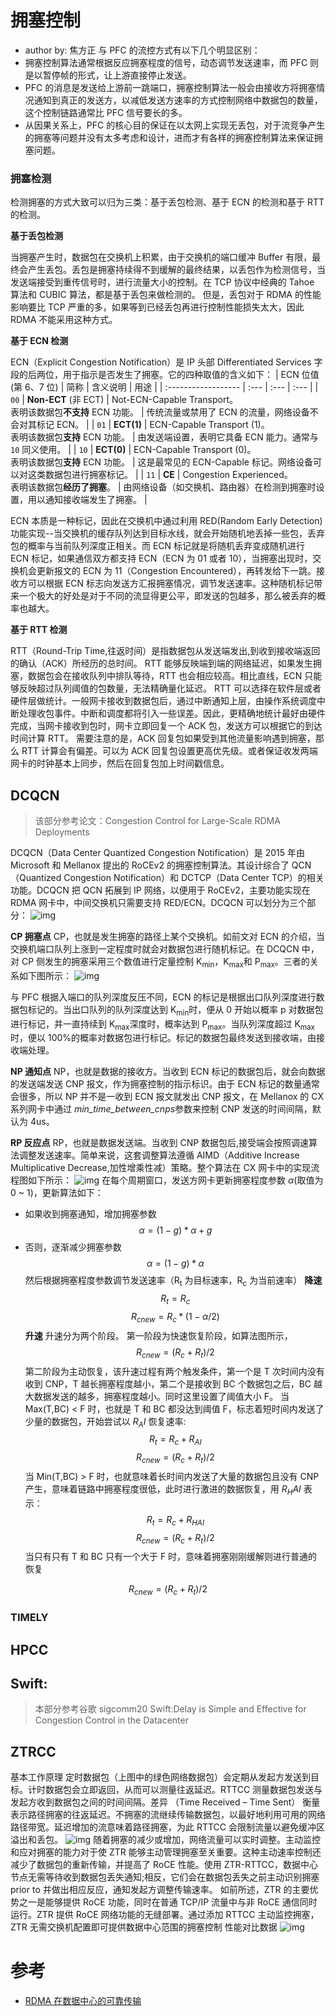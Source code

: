 # 拥塞控制
- author by: 焦方正
与 PFC 的流控方式有以下几个明显区别：
- 拥塞控制算法通常根据反应拥塞程度的信号，动态调节发送速率，而 PFC 则是以暂停帧的形式，让上游直接停止发送。
- PFC 的消息是发送给上游前一跳端口，拥塞控制算法一般会由接收方将拥塞情况通知到真正的发送方，以减低发送方速率的方式控制网络中数据包的数量，这个控制链路通常比 PFC 信号要长的多。
- 从因果关系上，PFC 的核心目的保证在以太网上实现无丢包，对于流竞争产生的拥塞等问题并没有太多考虑和设计，进而才有各样的拥塞控制算法来保证拥塞问题。

### 拥塞检测

检测拥塞的方式大致可以归为三类：基于丢包检测、基于 ECN 的检测和基于 RTT 的检测。

**基于丢包检测**

当拥塞产生时，数据包在交换机上积累，由于交换机的端口缓冲 Buffer 有限，最终会产生丢包。丢包是拥塞持续得不到缓解的最终结果，以丢包作为检测信号，当发送端接受到重传信号时，进行流量大小的控制。在 TCP 协议中经典的 Tahoe 算法和 CUBIC 算法，都是基于丢包来做检测的。
但是，丢包对于 RDMA 的性能影响要比 TCP 严重的多，如果等到已经丢包再进行控制性能损失太大，因此 RDMA 不能采用这种方式。

**基于 ECN 检测**

ECN（Explicit Congestion Notification）是 IP 头部 Differentiated Services 字段的后两位，用于指示是否发生了拥塞。它的四种取值的含义如下：
| ECN 位值 (第 6、7 位) | 简称 | 含义说明 | 用途 |
| :------------------ | :--- | :--- | :--- |
| `00` | **Non-ECT** (非 ECT) | Not-ECN-Capable Transport。<br>表明该数据包**不支持** ECN 功能。 | 传统流量或禁用了 ECN 的流量，网络设备不会对其标记 ECN。 |
| `01` | **ECT(1)** | ECN-Capable Transport (1)。<br>表明该数据包**支持** ECN 功能。 | 由发送端设置，表明它具备 ECN 能力。通常与 `10` 同义使用。 |
| `10` | **ECT(0)** | ECN-Capable Transport (0)。<br>表明该数据包**支持** ECN 功能。 | 这是最常见的 ECN-Capable 标记。网络设备可以对这类数据包进行拥塞标记。 |
| `11` | **CE** | Congestion Experienced。<br>表明该数据包**经历了拥塞**。 | 由网络设备（如交换机、路由器）在检测到拥塞时设置，用以通知接收端发生了拥塞。 |

ECN 本质是一种标记，因此在交换机中通过利用 RED(Random Early Detection)功能实现--当交换机的缓存队列达到目标水线，就会开始随机地丢掉一些包，丢弃包的概率与当前队列深度正相关。而 ECN 标记就是将随机丢弃变成随机进行 ECN 标记，如果通信双方都支持 ECN（ECN 为 01 或者 10），当拥塞出现时，交换机会更新报文的 ECN 为 11（Congestion Encountered），再转发给下一跳。接收方可以根据 ECN 标志向发送方汇报拥塞情况，调节发送速率。这种随机标记带来一个极大的好处是对于不同的流显得更公平，即发送的包越多，那么被丢弃的概率也越大。

**基于 RTT 检测**

RTT（Round-Trip Time,往返时间）是指数据包从发送端发出,到收到接收端返回的确认（ACK）所经历的总时间。
RTT 能够反映端到端的网络延迟，如果发生拥塞，数据包会在接收队列中排队等待，RTT 也会相应较高。相比直线，ECN 只能够反映超过队列阈值的包数量，无法精确量化延迟。
RTT 可以选择在软件层或者硬件层做统计。一般网卡接收到数据包后，通过中断通知上层，由操作系统调度中断处理收包事件。中断和调度都将引入一些误差。因此，更精确地统计最好由硬件完成，当网卡接收到包时，网卡立即回复一个 ACK 包，发送方可以根据它的到达时间计算 RTT。
需要注意的是，ACK 回复包如果受到其他流量影响遇到拥塞，那么 RTT 计算会有偏差。可以为 ACK 回复包设置更高优先级。或者保证收发两端网卡的时钟基本上同步，然后在回复包加上时间戳信息。

## DCQCN
> 该部分参考论文：Congestion Control for Large-Scale RDMA Deployments

DCQCN（Data Center Quantized Congestion Notification）是 2015 年由 Microsoft 和 Mellanox 提出的 RoCEv2 的拥塞控制算法。其设计综合了 QCN（Quantized Congestion Notification）和 DCTCP（Data Center TCP）的相关功能。DCQCN 把 QCN 拓展到 IP 网络，以便用于 RoCEv2，主要功能实现在 RDMA 网卡中，中间交换机只需要支持 RED/ECN。DCQCN 可以划分为三个部分：
![img](./images/DCQCN_RPCPNP.png)

**CP 拥塞点**
CP，也就是发生拥塞的路径上某个交换机。如前文对 ECN 的介绍，当交换机端口队列上涨到一定程度时就会对数据包进行随机标记。在 DCQCN 中，对 CP 侧发生的拥塞采用三个数值进行定量控制 K<sub>min</sub>，K<sub>max</sub>和 P<sub>max</sub>。三者的关系如下图所示：
![img](./images/DCQCN_CP.png)

与 PFC 根据入端口的队列深度反压不同，ECN 的标记是根据出口队列深度进行数据包标记的。当出口队列的队列深度达到 K<sub>min</sub>时，便从 0 开始以概率 p 对数据包进行标记，并一直持续到 K<sub>max</sub>深度时，概率达到 P<sub>max</sub>。当队列深度超过 K<sub>max</sub>时，便以 100%的概率对数据包进行标记。标记的数据包最终发送到接收端，由接收端处理。

**NP 通知点**
NP，也就是数据的接收方。当收到 ECN 标记的数据包后，就会向数据的发送端发送 CNP 报文，作为拥塞控制的指示标识。由于 ECN 标记的数量通常会很多，所以 NP 并不是一收到 ECN 报文就发出 CNP 报文，在 Mellanox 的 CX 系列网卡中通过	*min_time_between_cnps*参数来控制 CNP 发送的时间间隔，默认为 4us。

**RP 反应点**
RP，也就是数据发送端。当收到 CNP 数据包后,接受端会按照调速算法调整发送速率。简单来说，这套调整算法遵循 AIMD（Additive Increase Multiplicative Decrease,加性增乘性减）策略。整个算法在 CX 网卡中的实现流程图如下所示：
![img](./images/DCQCN_RP.png)
在每个周期窗口，发送方网卡更新拥塞程度参数 $\alpha$(取值为 0 ~ 1)，更新算法如下：
- 如果收到拥塞通知，增加拥塞参数
$$
\alpha = (1-g)*\alpha + g
$$
- 否则，逐渐减少拥塞参数
$$
\alpha = (1-g)*\alpha
$$
然后根据拥塞程度参数调节发送速率（R<sub>t</sub> 为目标速率，R<sub>c</sub> 为当前速率）
**降速**
$$
R_t=R_c  
$$
$$
R_{cnew}=R_c*(1-\alpha/2)
$$
**升速**
升速分为两个阶段。
第一阶段为快速恢复阶段，如算法图所示，
$$
R_{cnew}=(R_c+R_t)/2
$$
第二阶段为主动恢复，该升速过程有两个触发条件，第一个是 T 次时间内没有收到 CNP，T 越长拥塞程度越小，第二个是接收到 BC 个数据包之后，BC 越大数据发送的越多，拥塞程度越小。同时这里设置了阈值大小 F。
当 Max(T,BC) $<$ F 时，也就是 T 和 BC 都没达到阈值 F，标志着短时间内发送了少量的数据包，开始尝试以 $R_AI$ 恢复速率:
$$
R_t=R_c + R_{AI}
$$
$$
R_{cnew}=(R_c+R_t)/2
$$
当 Min(T,BC) $>$ F 时，也就意味着长时间内发送了大量的数据包且没有 CNP 产生，意味着链路中拥塞程度很低，此时进行激进的数据恢复，用 $R_HAI$ 表示：
$$
R_t=R_c + R_{HAI}
$$
$$
R_{cnew}=(R_c+R_t)/2
$$
当只有只有 T 和 BC 只有一个大于 F 时，意味着拥塞刚刚缓解则进行普通的恢复

$$
R_{cnew}=(R_c+R_t)/2
$$

### TIMELY


## HPCC

## Swift: 
> 本部分参考谷歌 sigcomm20 Swift:Delay is Simple and Effective for Congestion Control in the Datacenter


## ZTRCC
  基本工作原理
    定时数据包（上图中的绿色网络数据包）会定期从发起方发送到目标。计时数据包会立即返回，从而可以测量往返延迟。RTTCC  测量数据包发送与发起方收到数据包之间的时间间隔。差异 （Time Received – Time Sent）  衡量表示路径拥塞的往返延迟。不拥塞的流继续传输数据包，以最好地利用可用的网络路径带宽。延迟增加的流意味着路径拥塞，为此 RTTCC  会限制流量以避免缓冲区溢出和丢包。
    ![img](./images/ztrcc_flowchart.png) 
  随着拥塞的减少或增加，网络流量可以实时调整。主动监控和应对拥塞的能力对于使 ZTR  能够主动管理拥塞至关重要。这种主动速率控制还减少了数据包的重新传输，并提高了 RoCE 性能。使用  ZTR-RTTCC，数据中心节点无需等待收到数据包丢失通知;相反，它们会在数据包丢失之前主动识别拥塞  prior to 并做出相应反应，通知发起方调整传输速率。 
  如前所述，ZTR 的主要优势之一是能够提供 RoCE 功能，同时在普通 TCP/IP 流量中与非 RoCE 通信同时运行。ZTR 提供 RoCE 网络功能的无缝部署。通过添加 RTTCC 主动监控拥塞，ZTR 无需交换机配置即可提供数据中心范围的拥塞控制
    性能对比数据
    ![img](./images/ztrcc_bandwidth.png)

# 参考
- [RDMA 在数据中心的可靠传输](https://zhuanlan.zhihu.com/p/257228128)